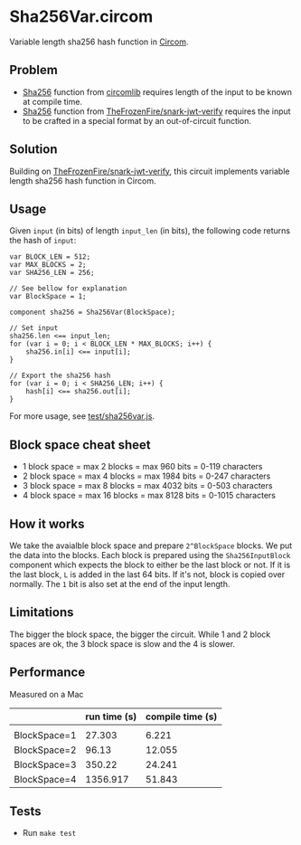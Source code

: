 # Sha256Var.circom
Variable length sha256 hash function in [Circom](https://docs.circom.io/).

## Problem
- [Sha256](https://github.com/iden3/circomlib/tree/master/circuits/sha256) function from [circomlib](https://github.com/iden3/circomlib) requires length of the input to be known at compile time.
- [Sha256](https://github.com/TheFrozenFire/snark-jwt-verify/blob/master/circuits/sha256.circom) function from [TheFrozenFire/snark-jwt-verify](https://github.com/TheFrozenFire/snark-jwt-verify) requires the input to be crafted in a special format by an out-of-circuit function.

## Solution
Building on [TheFrozenFire/snark-jwt-verify](https://github.com/TheFrozenFire/snark-jwt-verify), this circuit implements variable length sha256 hash function in Circom.

## Usage
Given `input` (in bits) of length `input_len` (in bits), the following code returns the hash of `input`:

```circom
var BLOCK_LEN = 512;
var MAX_BLOCKS = 2;
var SHA256_LEN = 256;

// See bellow for explanation
var BlockSpace = 1;

component sha256 = Sha256Var(BlockSpace);

// Set input
sha256.len <== input_len;
for (var i = 0; i < BLOCK_LEN * MAX_BLOCKS; i++) {
    sha256.in[i] <== input[i];
}

// Export the sha256 hash
for (var i = 0; i < SHA256_LEN; i++) {
    hash[i] <== sha256.out[i];
}
```

For more usage, see [test/sha256var.js](test/sha256var.js).

## Block space cheat sheet
- 1 block space = max 2 blocks = max 960 bits = 0-119 characters
- 2 block space = max 4 blocks = max 1984 bits = 0-247 characters
- 3 block space = max 8 blocks = max 4032 bits = 0-503 characters
- 4 block space = max 16 blocks = max 8128 bits = 0-1015 characters

## How it works
We take the avaialble block space and prepare `2^BlockSpace` blocks. We put the data into the blocks. Each block is prepared using the `Sha256InputBlock` component which expects the block to either be the last block or not. If it is the last block, `L` is added in the last 64 bits. If it's not, block is copied over normally. The `1` bit is also set at the end of the input length.

## Limitations
The bigger the block space, the bigger the circuit. While 1 and 2 block spaces are ok, the 3 block space is slow and the 4 is slower.

## Performance
Measured on a Mac

|              | run time (s) | compile time (s) |
|--------------|--------------|------------------|
|              |              |                  |
| BlockSpace=1 |       27.303 |            6.221 |
| BlockSpace=2 |        96.13 |           12.055 |
| BlockSpace=3 |       350.22 |           24.241 |
| BlockSpace=4 |     1356.917 |           51.843 |

## Tests
- Run `make test`
